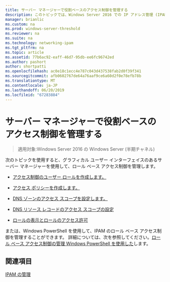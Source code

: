 ```yaml
---
title: サーバー マネージャーで役割ベースのアクセス制御を管理する
description: このトピックでは、Windows Server 2016 での IP アドレス管理 (IPAM) の管理ガイドの一部です。
manager: brianlic
ms.custom: na
ms.prod: windows-server-threshold
ms.reviewer: na
ms.suite: na
ms.technology: networking-ipam
ms.tgt_pltfrm: na
ms.topic: article
ms.assetid: 77b6ac92-eaff-46d7-95db-ee6fc96742ed
ms.author: pashort
author: shortpatti
ms.openlocfilehash: ac0e18c1ecc4e787c043d437538fab2d0f39f341
ms.sourcegitcommit: afb0602767de64a76aaf9ce6a60d2f0e78efb78b
ms.translationtype: MT
ms.contentlocale: ja-JP
ms.lasthandoff: 06/20/2019
ms.locfileid: "67283884"
---
```

# <a name="manage-role-based-access-control-with-server-manager"></a>サーバー マネージャーで役割ベースのアクセス制御を管理する

>適用対象:Windows Server 2016 の Windows Server (半期チャネル)

次のトピックを使用すると、グラフィカル ユーザー インターフェイスのあるサーバー マネージャーを使用して、ロール ベース アクセス制御を管理します。  
  
-   [アクセス制御のユーザー ロールを作成します。](../../technologies/ipam/Create-a-User-Role-for-Access-Control.md)  
  
-   [アクセス ポリシーを作成します。](../../technologies/ipam/Create-an-Access-Policy.md)  
  
-   [DNS ゾーンのアクセス スコープを設定します。](../../technologies/ipam/Set-Access-Scope-for-a-DNS-Zone.md)
  
-   [DNS リソース レコードのアクセス スコープの設定](../../technologies/ipam/Set-Access-Scope-for-DNS-Resource-Records.md)
  
-   [ロールの表示とロールのアクセス許可](../../technologies/ipam/View-Roles-and-Role-Permissions.md)
  
または、Windows PowerShell を使用して、IPAM のロール ベース アクセス制御を管理することができます。 詳細については、次を参照してください。[ロール ベース アクセス制御の管理 Windows PowerShell を使用した](../../technologies/ipam/Manage-Role-Based-Access-Control-with-Windows-PowerShell.md)します。
  
## <a name="see-also"></a>関連項目  
[IPAM の管理](Manage-IPAM.md)  
  


